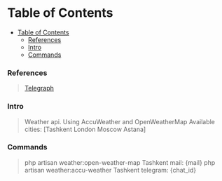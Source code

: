 # Table of Contents
- [Table of Contents](#table-of-contents)
    - [References](#references)
    - [Intro](#intro)
    - [Commands](#commands)
   

### References
>[Telegraph](https://defstudio.github.io/telegraph/)

### Intro
> Weather api. Using AccuWeather and OpenWeatherMap
Available cities: 
> [Tashkent London Moscow	Astana]

### Commands

> php artisan weather:open-weather-map Tashkent mail: {mail}
> php artisan weather:accu-weather Tashkent telegram: {chat_id}
